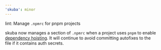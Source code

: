 ```yaml
---
'skuba': minor
---
```


lint: Manage `.npmrc` for pnpm projects

skuba now manages a section of `.npmrc` when a project uses `pnpm` to enable [dependency hoisting](https://pnpm.io/npmrc#dependency-hoisting-settings). It will continue to avoid committing autofixes to the file if it contains auth secrets.
